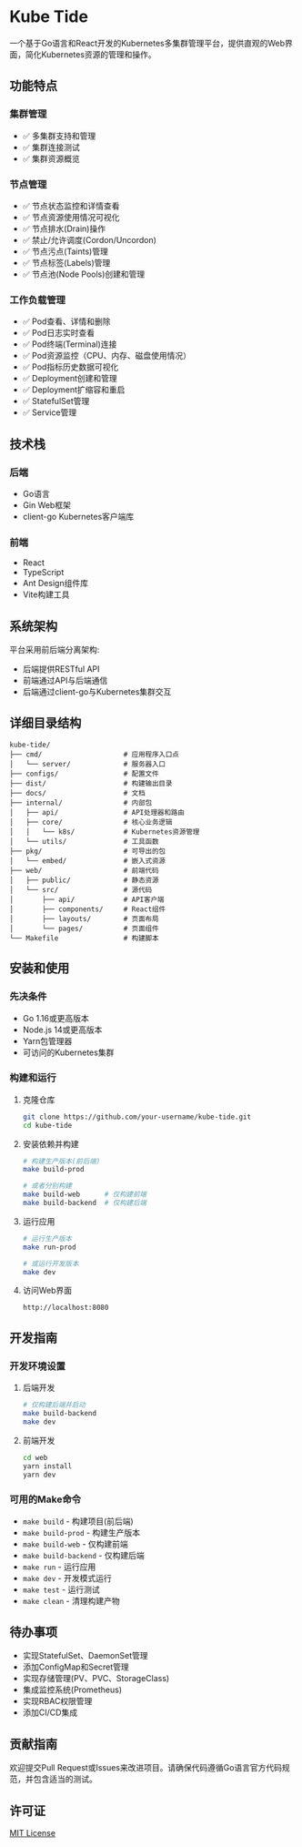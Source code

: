 # Kube Tide

一个基于Go语言和React开发的Kubernetes多集群管理平台，提供直观的Web界面，简化Kubernetes资源的管理和操作。

## 功能特点

### 集群管理

- ✅ 多集群支持和管理
- ✅ 集群连接测试
- ✅ 集群资源概览

### 节点管理

- ✅ 节点状态监控和详情查看
- ✅ 节点资源使用情况可视化
- ✅ 节点排水(Drain)操作
- ✅ 禁止/允许调度(Cordon/Uncordon)
- ✅ 节点污点(Taints)管理
- ✅ 节点标签(Labels)管理
- ✅ 节点池(Node Pools)创建和管理

### 工作负载管理

- ✅ Pod查看、详情和删除
- ✅ Pod日志实时查看
- ✅ Pod终端(Terminal)连接
- ✅ Pod资源监控（CPU、内存、磁盘使用情况）
- ✅ Pod指标历史数据可视化
- ✅ Deployment创建和管理
- ✅ Deployment扩缩容和重启
- ✅ StatefulSet管理
- ✅ Service管理

## 技术栈

### 后端

- Go语言
- Gin Web框架
- client-go Kubernetes客户端库

### 前端

- React
- TypeScript
- Ant Design组件库
- Vite构建工具

## 系统架构

平台采用前后端分离架构:

- 后端提供RESTful API
- 前端通过API与后端通信
- 后端通过client-go与Kubernetes集群交互

## 详细目录结构

```
kube-tide/
├── cmd/                    # 应用程序入口点
│   └── server/             # 服务器入口
├── configs/                # 配置文件
├── dist/                   # 构建输出目录
├── docs/                   # 文档
├── internal/               # 内部包
│   ├── api/                # API处理器和路由
│   ├── core/               # 核心业务逻辑
│   │   └── k8s/            # Kubernetes资源管理
│   └── utils/              # 工具函数
├── pkg/                    # 可导出的包
│   └── embed/              # 嵌入式资源
├── web/                    # 前端代码
│   ├── public/             # 静态资源
│   └── src/                # 源代码
│       ├── api/            # API客户端
│       ├── components/     # React组件
│       ├── layouts/        # 页面布局
│       └── pages/          # 页面组件
└── Makefile                # 构建脚本
```

## 安装和使用

### 先决条件

- Go 1.16或更高版本
- Node.js 14或更高版本
- Yarn包管理器
- 可访问的Kubernetes集群

### 构建和运行

1. 克隆仓库

    ```bash
    git clone https://github.com/your-username/kube-tide.git
    cd kube-tide
    ```

2. 安装依赖并构建

    ```bash
    # 构建生产版本(前后端)
    make build-prod
    
    # 或者分别构建
    make build-web      # 仅构建前端
    make build-backend  # 仅构建后端
    ```

3. 运行应用

    ```bash
    # 运行生产版本
    make run-prod
    
    # 或运行开发版本
    make dev
    ```

4. 访问Web界面

    ```textplain
    http://localhost:8080
    ```

## 开发指南

### 开发环境设置

1. 后端开发

    ```bash
    # 仅构建后端并启动
    make build-backend
    make dev
    ```

2. 前端开发

    ```bash
    cd web
    yarn install
    yarn dev
    ```

### 可用的Make命令

- `make build` - 构建项目(前后端)
- `make build-prod` - 构建生产版本
- `make build-web` - 仅构建前端
- `make build-backend` - 仅构建后端
- `make run` - 运行应用
- `make dev` - 开发模式运行
- `make test` - 运行测试
- `make clean` - 清理构建产物

## 待办事项

- 实现StatefulSet、DaemonSet管理
- 添加ConfigMap和Secret管理
- 实现存储管理(PV、PVC、StorageClass)
- 集成监控系统(Prometheus)
- 实现RBAC权限管理
- 添加CI/CD集成

## 贡献指南

欢迎提交Pull Request或Issues来改进项目。请确保代码遵循Go语言官方代码规范，并包含适当的测试。

## 许可证

[MIT License](LICENSE)
